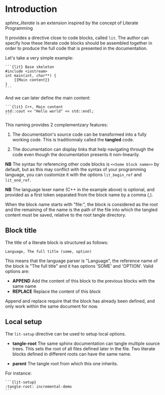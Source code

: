 Introduction
============

*sphinx_literate* is an extension inspired by the concept of Literate Programming

It provides a directive close to code blocks, called `lit`. The author can
specify how these literate code blocks should be assembled together in order to
produce the full code that is presented in the documentation.

Let's take a very simple example:

````
```{lit} Base skeleton
#include <iostream>
int main(int, char**) {
    {{Main content}}
}
```
````

And we can later define the main content:

````
```{lit} C++, Main content
std::cout << "Hello world" << std::endl;
```
````

This naming provides 2 complementzary features:

 1. The documentation's source code can be transformed into a fully working
    code. This is traditionnaly called the **tangled** code.

 2. The documentation can display links that help navigating through the code
    even though the documentation presents it non-linearily.

**NB** The syntax for referencing other code blocks is `<<Some block name>>`
by default, but as this may conflict with the syntax of your programming
language, you can customize it with the options `lit_begin_ref` and
`lit_end_ref`.

**NB** The language lexer name (C++ in the example above) is optional, and
provided as a first token separated from the block name by a comma (,).

When the block name starts with "file:", the block is considered as the root
and the remaining of the name is the path of the file into which the tangled
content must be saved, relative to the root tangle directory.

Block title
-----------

The title of a literate block is structured as follows:

```
Language, The full title (some, option)
```

This means that the language parser is "Language", the reference name of the block is "The full title" and it has options 'SOME' and 'OPTION'. Valid options are:

 - **APPEND** Add the content of this block to the previous blocks with the same name
 - **REPLACE** Replace the content of this block

Append and replace require that the block has already been defined, and only work within the same document for now.

Local setup
-----------

The `lit-setup` directive can be used to setup local options.

 - **tangle-root** The same sphinx documentation can tangle multiple source trees. This sets the root of all files defined later in the file. Two literate blocks defined in different roots can have the same name.

 - **parent** The tangle root from which this one inherits.

For instance:

````
```{lit-setup}
:tangle-root: incremental-demo
```
````
